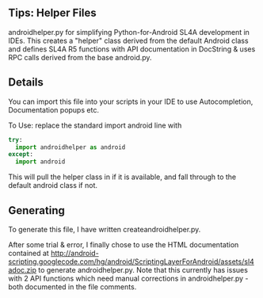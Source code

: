 Tips: Helper Files
---
androidhelper.py for simplifying Python-for-Android SL4A development in IDEs. This creates a
"helper" class derived from the default Android class and defines SL4A R5 functions with API
documentation in DocString & uses RPC calls derived from the base android.py.

Details
---
You can import this file into your scripts in your IDE to use Autocompletion, Documentation popups
etc.

To Use: replace the standard import android line with

```python
try:
  import androidhelper as android
except:
  import android
```

This will pull the helper class in if it is available, and fall through to the default android
class if not.


Generating
---
To generate this file, I have written createandroidhelper.py.

After some trial & error, I finally chose to use the HTML documentation contained at
http://android-scripting.googlecode.com/hg/android/ScriptingLayerForAndroid/assets/sl4adoc.zip to
generate androidhelper.py. Note that this currently has issues with 2 API functions which need
manual corrections in androidhelper.py - both documented in the file comments. 
<!---
 vi: ft=markdown:et:ts=4:fdm=marker
 -->
